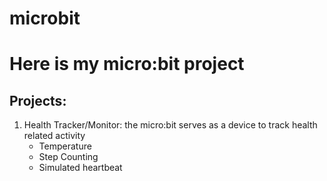 # microbit

# Here is my micro:bit project

## Projects:
1. Health Tracker/Monitor: the micro:bit serves as a device to track health related activity
    - Temperature
    - Step Counting
    - Simulated heartbeat
     